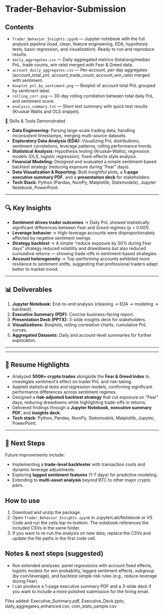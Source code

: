 # Trader-Behavior-Submission




## Contents
- `Trader_Behavior_Insights.ipynb` — Jupyter notebook with the full analysis pipeline (load, clean, feature engineering, EDA, hypothesis tests, basic regression, and visualization). Ready to run and reproduce results.
- `daily_aggregates.csv` — Daily aggregated metrics (total/avg/median PnL, trade counts, win rate) merged with Fear & Greed data.
- `account_daily_aggregates.csv` — Per-account, per-day aggregates (account_total_pnl, account_trade_count, account_win_rate) merged with sentiment.
- `boxplot_pnl_by_sentiment.png` — Boxplot of account total PnL grouped by sentiment label.
- `rolling_corr.png` — 30-day rolling correlation between total daily PnL and sentiment score.
- `analysis_summary.txt` — Short text summary with quick test results (Kruskal-Wallis and OLS snippet).

🔧 Skills & Tools Demonstrated
- **Data Engineering:** Parsing large-scale trading data, handling inconsistent timestamps, merging multi-source datasets.
- **Exploratory Data Analysis (EDA):** Visualizing PnL distributions, sentiment correlations, leverage patterns, rolling performance trends.
- **Statistical Analysis:** Hypothesis testing (Kruskal–Wallis), regression models (OLS, logistic regression), fixed-effects style analysis.
- **Financial Modeling:** Designed and evaluated a simple sentiment-based backtest strategy (reducing exposure during "Fear" days).
- **Data Visualization & Reporting:** Built insightful plots, a **1-page executive summary PDF**, and a **presentation deck** for stakeholders.
- **Tech Stack:** Python (Pandas, NumPy, Matplotlib, Statsmodels), Jupyter Notebook, PowerPoint.

---

## 🔍 Key Insights
- **Sentiment drives trader outcomes** → Daily PnL showed statistically significant differences between *Fear* and *Greed* regimes (p < 0.001).
- **Leverage behavior** → High-leverage accounts were disproportionately affected by negative sentiment swings.
- **Strategy backtest** → A simple “reduce exposure by 50% during Fear days” strategy reduced volatility and drawdowns but also reduced cumulative returns — showing trade-offs in sentiment-based strategies.
- **Account heterogeneity** → Top-performing accounts exhibited more resilience to sentiment shifts, suggesting that professional traders adapt better to market mood.

---

## 📊 Deliverables
1. **Jupyter Notebook:** End-to-end analysis (cleaning → EDA → modeling → backtest).
2. **Executive Summary (PDF):** Concise business-facing report.
3. **Presentation Deck (PPTX):** 3-slide insights deck for stakeholders.
4. **Visualizations:** Boxplots, rolling correlation charts, cumulative PnL curves.
5. **Aggregated Datasets:** Daily and account-level summaries for further exploration.

---





---


## 💼 Resume Highlights
- Analyzed **500K+ crypto trades** alongside the **Fear & Greed Index** to investigate sentiment’s effect on trader PnL and risk-taking.
- Applied statistical tests and regression models, confirming significant performance differences across sentiment regimes.
- Designed a **risk-adjusted backtest strategy** that cut exposure on “Fear” days, reducing drawdowns while highlighting trade-offs in returns.
- Delivered findings through a **Jupyter Notebook**, **executive summary PDF**, and **insights deck**.
- **Tech stack:** Python, Pandas, NumPy, Statsmodels, Matplotlib, Jupyter, PowerPoint.

---


## 🚀 Next Steps
Future improvements include:
- Implementing a **trade-level backtester** with transaction costs and dynamic leverage adjustments.
- Exploring **lagged sentiment features** (1–7 days) for predictive modeling.
- Extending to **multi-asset analysis** beyond BTC to other major crypto pairs.


## How to use
1. Download and unzip the package.
2. Open `Trader_Behavior_Insights.ipynb` in JupyterLab/Notebook or VS Code and run the cells top-to-bottom. The notebook references the included CSVs in the same folder.
3. If you want to re-run the analysis on new data, replace the CSVs and update the file paths in the first code cell.

## Notes & next steps (suggested)
- Run extended analyses: panel regressions with account fixed effects, logistic models for win probability, lagged sentiment effects, subgroup (by coin/leverage), and backtest simple risk rules (e.g., reduce leverage during Fear).
- I can produce a 1-page executive summary PDF and a 3-slide deck if you want to include a more polished submission for the hiring email.




Files added: Executive_Summary.pdf, Executive_Deck.pptx, daily_aggregates_enhanced.csv, coin_stats_sample.csv
